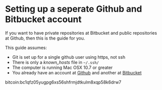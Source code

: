 # Setting up a seperate Github and Bitbucket account

If you want to have private repositories at Bitbucket and public repositories at 
Github, then this is the guide for you.

This guide assumes: 

+ Git is set up for a single github user using https, not ssh 
+ There is only a *known_hosts* file in `~/.ssh/`
+ The computer is running Mac OSX 10.7 or greater
+ You already have an account at [Github](http://www.github.com) and another at [Bitbucket](http://bitbucket.org)

bitcoin:bc1qfz05yugpg6xs56shfrmjdtkulm8xqp58k6drw7